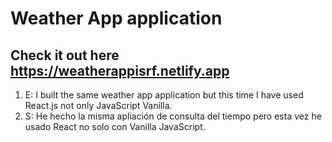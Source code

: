 # Weather App application

## Check it out here https://weatherappisrf.netlify.app

1. E: I built the same weather app application but this time I have used React.js not only JavaScript Vanilla.
2. S: He hecho la misma apliación de consulta del tiempo pero esta vez he usado React no solo con Vanilla JavaScript.




